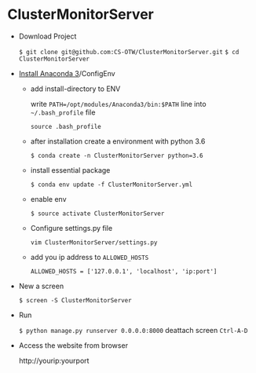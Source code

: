 # ClusterMonitorServer

- Download Project

  `$ git clone git@github.com:CS-OTW/ClusterMonitorServer.git`
  `$ cd ClusterMonitorServer`
- [Install Anaconda 3](https://www.anaconda.com/download/#linux)/ConfigEnv
  - add install-directory to ENV
  
     write `PATH=/opt/modules/Anaconda3/bin:$PATH` line into `~/.bash_profile` file
     
    `source .bash_profile`
  - after installation create a environment with python 3.6
  
    `$ conda create -n ClusterMonitorServer python=3.6`
  - install essential package
   
    `$ conda env update -f ClusterMonitorServer.yml`
  - enable env
    
    `$ source activate ClusterMonitorServer`
  - Configure settings.py file

    `vim ClusterMonitorServer/settings.py`
  
   - add you ip address to `ALLOWED_HOSTS`
  
      `ALLOWED_HOSTS = ['127.0.0.1', 'localhost', 'ip:port']`
- New a screen

  `$ screen -S ClusterMonitorServer`
- Run

  `$ python manage.py runserver 0.0.0.0:8000`
  deattach screen 
  `Ctrl-A-D`
- Access the website from browser

  http://yourip:yourport
